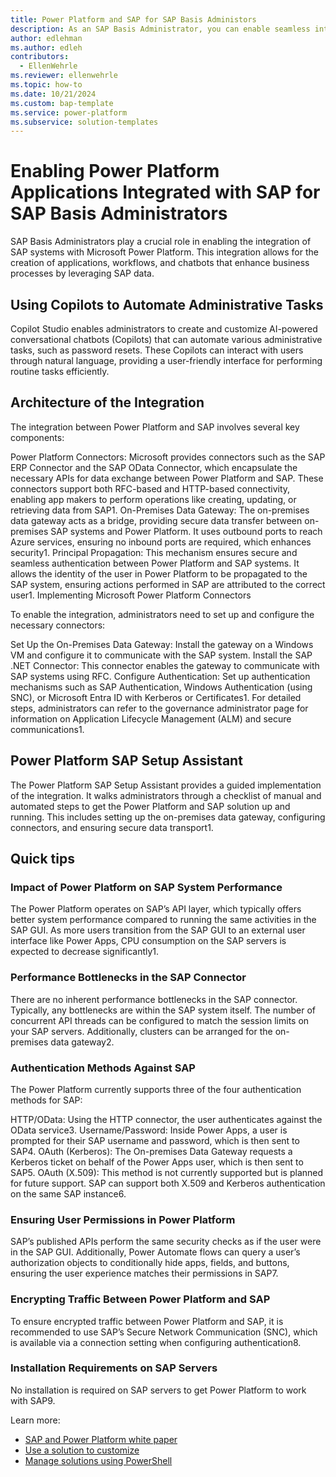 ```yaml
---
title: Power Platform and SAP for SAP Basis Administors
description: As an SAP Basis Administrator, you can enable seamless integration of your SAP systems in Power Platform applications. This guide describes key concepts to understand when integrating data from your SAP systems in Power Platform applications.
author: edlehman
ms.author: edleh
contributors:
  - EllenWehrle
ms.reviewer: ellenwehrle
ms.topic: how-to
ms.date: 10/21/2024
ms.custom: bap-template
ms.service: power-platform
ms.subservice: solution-templates
---
```

# Enabling Power Platform Applications Integrated with SAP for SAP Basis Administrators

SAP Basis Administrators play a crucial role in enabling the integration of SAP systems with Microsoft Power Platform. This integration allows for the creation of applications, workflows, and chatbots that enhance business processes by leveraging SAP data.

 ## Using Copilots to Automate Administrative Tasks

Copilot Studio enables administrators to create and customize AI-powered conversational chatbots (Copilots) that can automate various administrative tasks, such as password resets. These Copilots can interact with users through natural language, providing a user-friendly interface for performing routine tasks efficiently.

## Architecture of the Integration

The integration between Power Platform and SAP involves several key components:

Power Platform Connectors: Microsoft provides connectors such as the SAP ERP Connector and the SAP OData Connector, which encapsulate the necessary APIs for data exchange between Power Platform and SAP. These connectors support both RFC-based and HTTP-based connectivity, enabling app makers to perform operations like creating, updating, or retrieving data from SAP1.
On-Premises Data Gateway: The on-premises data gateway acts as a bridge, providing secure data transfer between on-premises SAP systems and Power Platform. It uses outbound ports to reach Azure services, ensuring no inbound ports are required, which enhances security1.
Principal Propagation: This mechanism ensures secure and seamless authentication between Power Platform and SAP systems. It allows the identity of the user in Power Platform to be propagated to the SAP system, ensuring actions performed in SAP are attributed to the correct user1.
Implementing Microsoft Power Platform Connectors

To enable the integration, administrators need to set up and configure the necessary connectors:

Set Up the On-Premises Data Gateway: Install the gateway on a Windows VM and configure it to communicate with the SAP system.
Install the SAP .NET Connector: This connector enables the gateway to communicate with SAP systems using RFC.
Configure Authentication: Set up authentication mechanisms such as SAP Authentication, Windows Authentication (using SNC), or Microsoft Entra ID with Kerberos or Certificates1.
For detailed steps, administrators can refer to the governance administrator page for information on Application Lifecycle Management (ALM) and secure communications1.

## Power Platform SAP Setup Assistant

The Power Platform SAP Setup Assistant provides a guided implementation of the integration. It walks administrators through a checklist of manual and automated steps to get the Power Platform and SAP solution up and running. This includes setting up the on-premises data gateway, configuring connectors, and ensuring secure data transport1.

## Quick tips
### Impact of Power Platform on SAP System Performance

The Power Platform operates on SAP’s API layer, which typically offers better system performance compared to running the same activities in the SAP GUI. As more users transition from the SAP GUI to an external user interface like Power Apps, CPU consumption on the SAP servers is expected to decrease significantly1.

### Performance Bottlenecks in the SAP Connector

There are no inherent performance bottlenecks in the SAP connector. Typically, any bottlenecks are within the SAP system itself. The number of concurrent API threads can be configured to match the session limits on your SAP servers. Additionally, clusters can be arranged for the on-premises data gateway2.

### Authentication Methods Against SAP

The Power Platform currently supports three of the four authentication methods for SAP:

HTTP/OData: Using the HTTP connector, the user authenticates against the OData service3.
Username/Password: Inside Power Apps, a user is prompted for their SAP username and password, which is then sent to SAP4.
OAuth (Kerberos): The On-premises Data Gateway requests a Kerberos ticket on behalf of the Power Apps user, which is then sent to SAP5.
OAuth (X.509): This method is not currently supported but is planned for future support. SAP can support both X.509 and Kerberos authentication on the same SAP instance6.
### Ensuring User Permissions in Power Platform

SAP’s published APIs perform the same security checks as if the user were in the SAP GUI. Additionally, Power Automate flows can query a user’s authorization objects to conditionally hide apps, fields, and buttons, ensuring the user experience matches their permissions in SAP7.

### Encrypting Traffic Between Power Platform and SAP

To ensure encrypted traffic between Power Platform and SAP, it is recommended to use SAP’s Secure Network Communication (SNC), which is available via a connection setting when configuring authentication8.

### Installation Requirements on SAP Servers

No installation is required on SAP servers to get Power Platform to work with SAP9.


Learn more:
- [SAP and Power Platform white paper](https://go.microsoft.com/fwlink/?linkid=2294900)
- [Use a solution to customize](power-platform/alm/use-solutions-for-your-customizations)
- [Manage solutions using PowerShell](/power-platform/alm/powershell-api) 
 